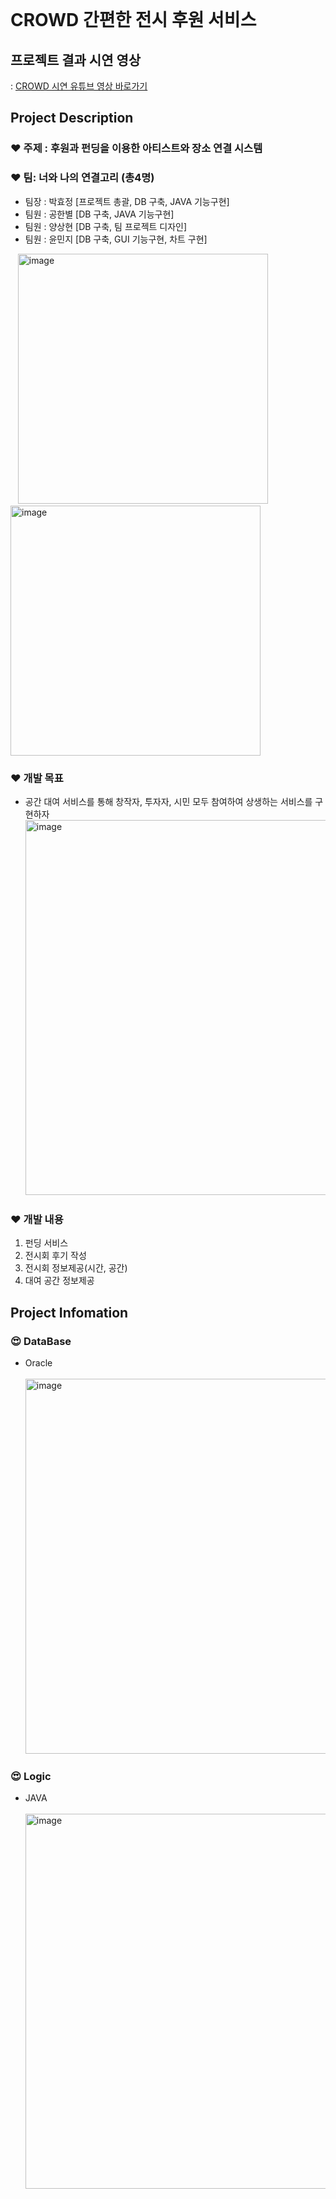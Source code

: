 <br/>

# CROWD 간편한 전시 후원 서비스

## **프로젝트 결과 시연 영상**
: [CROWD 시연 유튜브 영상 바로가기](https://www.youtube.com/watch?v=4zdF-4lYcK0)

## **Project Description**

### **❤️ 주제 : 후원과 펀딩을 이용한 아티스트와 장소 연결 시스템**

### **❤️ 팀: 너와 나의 연결고리 (총4명)**

- 팀장 : 박효정 [프로젝트 총괄, DB 구축, JAVA 기능구현]
- 팀원 : 공한별 [DB 구축, JAVA 기능구현]
- 팀원 : 양상현 [DB 구축, 팀 프로젝트 디자인]
- 팀원 : 윤민지 [DB 구축, GUI 기능구현, 차트 구현]

&nbsp;&nbsp;&nbsp;<img width="400" alt="image" src="https://user-images.githubusercontent.com/68888349/175551984-d6621056-b5a9-40b1-9919-cd9fa303d0a2.png">
&nbsp;&nbsp;&nbsp;<img width="400" alt="image" src="https://user-images.githubusercontent.com/68888349/175551997-31069673-be98-4517-b333-2ba9a41ad4de.png">
### **❤️ 개발 목표**
- 공간 대여 서비스를 통해 창작자, 투자자, 시민 모두 참여하여 상생하는 서비스를 구현하자
&nbsp;&nbsp;&nbsp;<img width="600" alt="image" src="https://user-images.githubusercontent.com/68888349/175553668-2a0e477d-190d-4dfc-891c-93dd71c7d2be.png">
### **❤️ 개발 내용**
1. 펀딩 서비스
2. 전시회 후기 작성
3. 전시회 정보제공(시간, 공간)
4. 대여 공간 정보제공

## **Project Infomation**

### **😍 DataBase**
- Oracle<br/>
&nbsp;&nbsp;&nbsp;<img width="600" alt="image" src="https://user-images.githubusercontent.com/68888349/175555258-455c272d-8c15-4ffb-8fc2-98a64fe4eda6.png">

### **😍 Logic**
- JAVA<br/>
&nbsp;&nbsp;&nbsp;<img width="600" alt="image" src="https://user-images.githubusercontent.com/68888349/175554448-00b7dacf-574b-4d76-95cb-6091c48e93ee.png">
